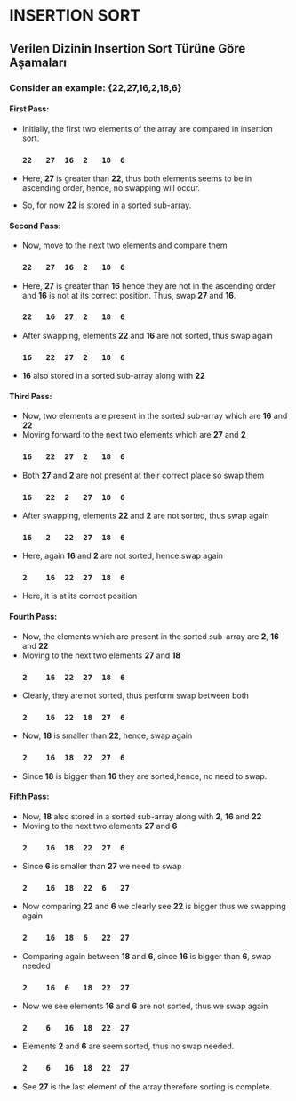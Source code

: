 # **INSERTION SORT**
## Verilen Dizinin Insertion Sort Türüne Göre Aşamaları
### **Consider an example: {22,27,16,2,18,6}**

#### **First Pass:**

- Initially, the first two elements of the array are compared in insertion sort.

	### **`22	27	16	2	18	6`**

- Here, **27** is greater than **22**, thus both elements seems to be in ascending order, hence, no swapping will occur.
- So, for now **22** is stored in a sorted sub-array.

#### **Second Pass:**

- Now, move to the next two elements and compare them

	### **`22	27	16	2	18	6`**
- Here, **27** is greater than **16** hence they are not in the ascending order and **16** is not at its correct position. Thus, swap **27** and **16**.
	### **`22	16	27	2	18	6`**
- After swapping, elements **22** and **16** are not sorted, thus swap again
	### **`16	22	27	2	18	6`**

- **16** also stored in a sorted sub-array along with **22**
 
#### **Third Pass:**

- Now, two elements are present in the sorted sub-array which are **16** and **22**
- Moving forward to the next two elements which are **27** and **2**
	### **`16	22	27	2	18	6`**
- Both **27** and **2** are not present at their correct place so swap them
	### **`16	22	2	27	18	6`**
- After swapping, elements **22** and **2** are not sorted, thus swap again
	### **`16	2	22	27	18	6`**
- Here, again **16** and **2** are not sorted, hence swap again
	### **`2	16	22	27	18	6`**
- Here, it is at its correct position

#### **Fourth Pass:**

- Now, the elements which are present in the sorted sub-array are **2**, **16** and **22**
- Moving to the next two elements **27** and **18**
	### **`2	16	22	27	18	6`**
- Clearly, they are not sorted, thus perform swap between both
	### **`2	16	22	18	27	6`**
- Now, **18** is smaller than **22**, hence, swap again
	### **`2	16	18	22	27	6`**
- Since **18** is bigger than **16** they are sorted,hence, no need to swap. 	
    
#### **Fifth Pass:**

- Now, **18** also stored in a sorted sub-array along with **2**, **16** and **22**
- Moving to the next two elements **27** and **6**
	### **`2	16	18	22	27	6`**
- Since **6** is smaller than **27** we need to swap
	### **`2	16	18	22	6	27`**
- Now comparing **22** and **6** we clearly see **22** is bigger thus we swapping again
	### **`2	16	18	6	22	27`**
- Comparing again between **18** and **6**, since **16** is bigger than **6**, swap needed
	### **`2	16	6	18	22	27`**
- Now we see elements **16** and **6** are not sorted, thus we swap again
	### **`2	6	16	18	22	27`**
- Elements **2** and **6** are seem sorted, thus no swap needed.
	### **`2	6	16	18	22	27`**
- See **27** is the last element of the array therefore sorting is complete.